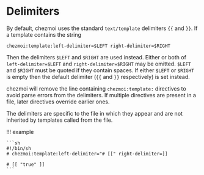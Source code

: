 # Delimiters

By default, chezmoi uses the standard `text/template` delimiters `{{` and `}}`.
If a template contains the string

    chezmoi:template:left-delimiter=$LEFT right-delimiter=$RIGHT

Then the delimiters `$LEFT` and `$RIGHT` are used instead. Either or both of
`left-delimiter=$LEFT` and `right-delimiter=$RIGHT` may be omitted. `$LEFT` and
`$RIGHT` must be quoted if they contain spaces. If either `$LEFT` or `$RIGHT`
is empty then the default delimiter (`{{` and `}}` respectively) is set
instead.

chezmoi will remove the line containing `chezmoi:template:` directives to
avoid parse errors from the delimiters. If multiple directives are present in a
file, later directives override earlier ones.

The delimiters are specific to the file in which they appear and are not
inherited by templates called from the file.

!!! example

    ```sh
    #!/bin/sh
    # chezmoi:template:left-delimiter="# [[" right-delimiter=]]

    # [[ "true" ]]
    ```
